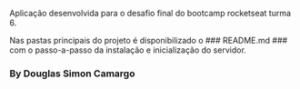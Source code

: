 Aplicação desenvolvida para o desafio final do bootcamp rocketseat turma 6.

Nas pastas principais do projeto é disponibilizado o ### README.md ### com o passo-a-passo da instalação e inicialização do servidor.


### By Douglas Simon Camargo
